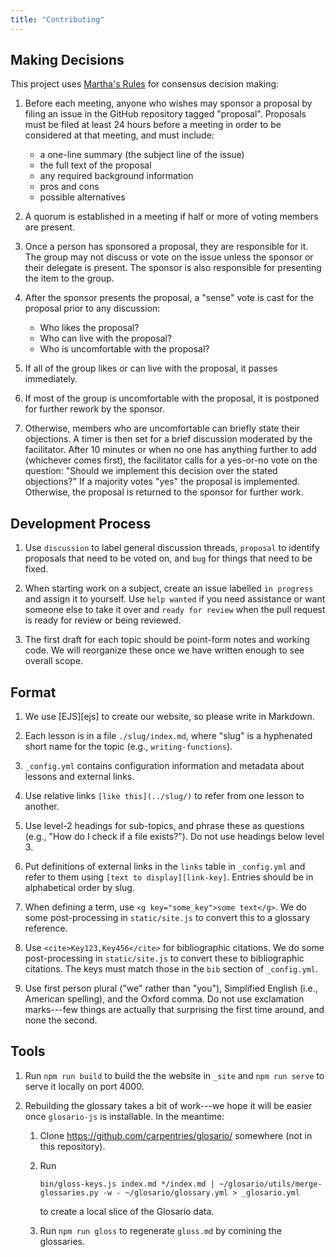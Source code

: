 ```yaml
---
title: "Contributing"
---
```


## Making Decisions

This project uses [Martha's Rules](https://journals.sagepub.com/doi/10.1177/088610998600100206) for consensus decision making:

1.  Before each meeting, anyone who wishes may sponsor a proposal by filing an issue in the GitHub repository tagged "proposal".
    Proposals must be filed at least 24 hours before a meeting in order to be considered at that meeting, and must include:
    -   a one-line summary (the subject line of the issue)
    -   the full text of the proposal
    -   any required background information
    -   pros and cons
    -   possible alternatives

2.  A quorum is established in a meeting if half or more of voting members are present.

3.  Once a person has sponsored a proposal, they are responsible for it.
    The group may not discuss or vote on the issue unless the sponsor or their delegate is present.
    The sponsor is also responsible for presenting the item to the group.

4.  After the sponsor presents the proposal,
    a "sense" vote is cast for the proposal prior to any discussion:
    -   Who likes the proposal?
    -   Who can live with the proposal?
    -   Who is uncomfortable with the proposal?

5.  If all of the group likes or can live with the proposal,
    it passes immediately.

6.  If most of the group is uncomfortable with the proposal,
    it is postponed for further rework by the sponsor.

7.  Otherwise,
    members who are uncomfortable can briefly state their objections.
    A timer is then set for a brief discussion moderated by the facilitator.
    After 10 minutes or when no one has anything further to add (whichever comes first),
    the facilitator calls for a yes-or-no vote on the question:
    "Should we implement this decision over the stated objections?"
    If a majority votes "yes" the proposal is implemented.
    Otherwise, the proposal is returned to the sponsor for further work.

## Development Process

1.  Use `discussion` to label general discussion threads,
    `proposal` to identify proposals that need to be voted on,
    and `bug` for things that need to be fixed.

1.  When starting work on a subject,
    create an issue labelled `in progress` and assign it to yourself.
    Use `help wanted` if you need assistance or want someone else to take it over
    and `ready for review` when the pull request is ready for review or being reviewed.

1.  The first draft for each topic should be point-form notes and working code.
    We will reorganize these once we have written enough to see overall scope.

## Format

1.  We use [EJS][ejs] to create our website,
    so please write in Markdown.

1.  Each lesson is in a file `./slug/index.md`,
    where "slug" is a hyphenated short name for the topic (e.g., `writing-functions`).

1.  `_config.yml` contains configuration information and metadata about lessons and external links.

1.  Use relative links `[like this](../slug/)` to refer from one lesson to another.

1.  Use level-2 headings for sub-topics, and phrase these as questions
    (e.g., "How do I check if a file exists?").
    Do not use headings below level 3.

1.  Put definitions of external links in the `links` table in `_config.yml`
    and refer to them using `[text to display][link-key]`.
    Entries should be in alphabetical order by slug.

1.  When defining a term, use `<g key="some_key">some text</g>`.
    We do some post-processing in `static/site.js` to convert this to a glossary reference.

1.  Use `<cite>Key123,Key456</cite>` for bibliographic citations.
    We do some post-processing in `static/site.js` to convert these to bibliographic citations.
    The keys must match those in the `bib` section of `_config.yml`.

1.  Use first person plural ("we" rather than "you"),
    Simplified English (i.e., American spelling),
    and the Oxford comma.
    Do not use exclamation marks---few things are actually that surprising the first time around,
    and none the second.

## Tools

1.  Run `npm run build` to build the the website in `_site`
    and `npm run serve` to serve it locally on port 4000.

1.  Rebuilding the glossary takes a bit of work---we hope it will be easier once `glosario-js` is installable.
    In the meantime:
    1.  Clone <https://github.com/carpentries/glosario/> somewhere (not in this repository).
    1.  Run

        ```
        bin/gloss-keys.js index.md */index.md | ~/glosario/utils/merge-glossaries.py -w - ~/glosario/glossary.yml > _glosario.yml
        ```

        to create a local slice of the Glosario data.
    1.  Run `npm run gloss` to regenerate `gloss.md` by comining the glossaries.
